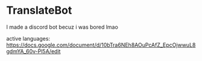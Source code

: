 # TranslateBot

I made a discord bot becuz i was bored lmao

active languages:
https://docs.google.com/document/d/10bTra6NEh8AOuPcAfZ_EpcOjwwuL8gdmYA_60v-Pl5A/edit
